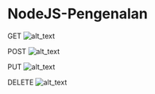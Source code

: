 # NodeJS-Pengenalan

GET
![alt_text](https://github.com/LukmanNH/NodeJS-Pengenalan/blob/master/ss/get.PNG)


POST
![alt_text](https://github.com/LukmanNH/NodeJS-Pengenalan/blob/master/ss/post.PNG)


PUT
![alt_text](https://github.com/LukmanNH/NodeJS-Pengenalan/blob/master/ss/put.PNG)


DELETE
![alt_text](https://github.com/LukmanNH/NodeJS-Pengenalan/blob/master/ss/delete.PNG)
